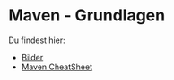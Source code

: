 # Maven - Grundlagen

Du findest hier:
- [Bilder](docs/pics.md)
- [Maven CheatSheet](docs/cheatsheet.md)